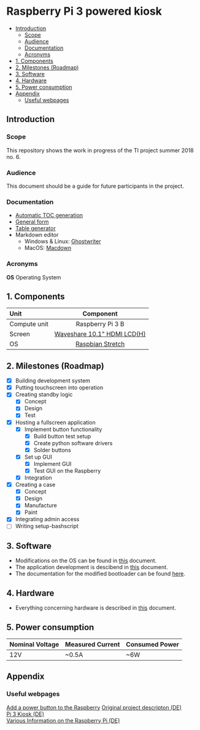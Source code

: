 # Raspberry Pi 3 powered kiosk

- [Introduction](#introduction)
  - [Scope](#scope)
  - [Audience](#audience)
  - [Documentation](#documentation)
  - [Acronyms](#acronyms)
- [1. Components](#1-components)
- [2. Milestones (Roadmap)](#2-milestones-roadmap)
- [3. Software](#3-software)
- [4. Hardware](#4-hardware)
- [5. Power consumption](#5-power-consumption)
- [Appendix](#appendix)
  - [Useful webpages](#useful-webpages)

## Introduction

### Scope

This repository shows the work in progress of the TI project summer 2018 no. 6. 

### Audience

This document should be a guide for future participants in the project. 

### Documentation

* [Automatic TOC generation](http://tableofcontent.eu/)
* [General form](https://docs.gitlab.com/ee/user/markdown.html)
* [Table generator](http://www.tablesgenerator.com/markdown_tables)
* Markdown editor 
	- Windows & Linux: [Ghostwriter](https://wereturtle.github.io/ghostwriter/)
	- MacOS: [Macdown](https://macdown.uranusjr.com/)

### Acronyms

**OS** Operating System

## 1. Components


| Unit         | Component                                                                          |
|:-------------|:----------------------------------------------------------------------------------:|
| Compute unit | Raspberry Pi 3 B                                                                   |
| Screen       | [Waveshare 10.1" HDMI LCD(H)](https://www.waveshare.com/wiki/10.1inch_HDMI_LCD_(H))|
| OS           | [Raspbian Stretch](https://www.raspberrypi.org/downloads/raspbian/)                |

## 2. Milestones (Roadmap)

- [x] Building development system
- [x] Putting touchscreen into operation
- [x] Creating standby logic
    - [x] Concept
    - [x] Design
    - [x] Test
- [x] Hosting a fullscreen application
	- [x] Implement button functionality
		- [x] Build button test setup
		- [x] Create python software drivers
		- [x] Solder buttons
	- [x] Set up GUI
		- [x] Implement GUI
		- [x] Test GUI on the Raspberry 
	- [x] Integration
- [x] Creating a case
	- [x] Concept
	- [x] Design
	- [x] Manufacture
	- [x] Paint
- [x] Integrating admin access
- [ ] Writing setup-bashscript

## 3. Software

- Modifications on the OS can be found in [this](documentation/mods.md) document.
- The application development is descibend in [this](documentation/app.md) document.
- The documentation for the modified bootloader can be found [here](documentation/bootloader.md).

## 4. Hardware

- Everything concerning hardware is described in [this](documentation/hw.md) document.

## 5. Power consumption

|Nominal Voltage|Measured Current|Consumed Power|
|---------------|----------------|--------------|
|12V            |~0.5A           |~6W           |

## Appendix

### Useful webpages
  
[Add a power button to the Raspberry](https://howchoo.com/g/mwnlytk3zmm/how-to-add-a-power-button-to-your-raspberry-pi)
[Original project descripton (DE)](http://www.netzmafia.de/skripten/hardware/RasPi/Projekt-Kiosk/)  
[Pi 3 Kiosk (DE)](https://itrig.de/index.php?/archives/2309-Raspberry-Pi-3-Kiosk-Chromium-Autostart-im-Vollbildmodus-einrichten.html)  
[Various Information on the Raspberry Pi (DE)](http://www.elektronik-kompendium.de/sites/raspberry-pi/index.htm)  


